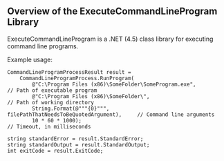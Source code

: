 ## Overview of the ExecuteCommandLineProgram Library

ExecuteCommandLineProgram is a .NET (4.5) class library for executing command line programs.

Example usage:

	CommandLineProgramProcessResult result =
		CommandLineProgramProcess.RunProgram(
			@"C:\Program Files (x86)\SomeFolder\SomeProgram.exe",				// Path of executable program
			@"C:\Program Files (x86)\SomeFolder\",								// Path of working directory
			String.Format(@"""{0}""", filePathThatNeedsToBeQuotedArgument),		// Command line arguments
			10 * 60 * 1000);													// Timeout, in milliseconds
			
	string standardError = result.StandardError;
	string standardOutput = result.StandardOutput;
	int exitCode = result.ExitCode;